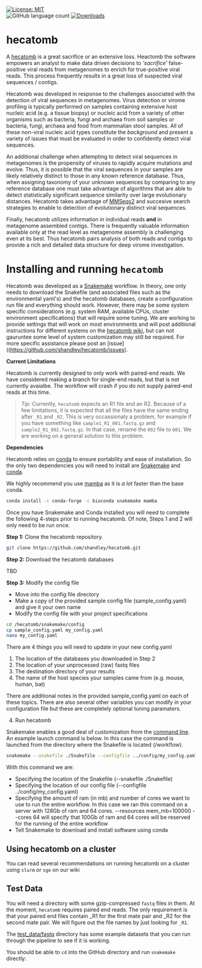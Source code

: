 [![License: MIT](https://img.shields.io/badge/License-MIT-yellow.svg)](https://opensource.org/licenses/MIT)                                                            
![GitHub language count](https://img.shields.io/github/languages/count/shandley/hecatomb)
[![Downloads](https://img.shields.io/github/downloads/shandley/hecatomb/total?style=flat-square)](https://github.com/shandley/hecatomb/releases)


# hecatomb

A [hecatomb](https://en.wiktionary.org/wiki/hecatomb) is a great sacrifice or an extensive loss. Heactomb the software empowers an analyst to make data driven decisions to *'sacrifice'* false-positive viral reads from metagenomes to enrich for true-positive viral reads. This process frequently results in a great loss of suspected viral sequences / contigs.

Hecatomb was developed in response to the challenges associated with the detection of viral sequences in metagenomes. Virus detection or virome profiling is typically performed on samples containing extensive host nucleic acid (e.g. a tissue biopsy) or nucleic acid from a variety of other organisms such as bacteria, fungi and archaea from soil samples or bacteria, fungi, archaea and food from mammalian stool samples. All of these non-viral nucleic acid types constitute the *background* and present a variety of issues that must be evaluated in order to confidently detect viral sequences.

An additional challenge when attempting to detect viral sequences in metagenomes is the propensity of viruses to rapidly acquire mutations and evolve. Thus, it is possible that the viral sequences in your samples are likely relatively distinct to those in any known reference database. Thus, when assigning taxonomy of your unknown sequences by comparing to any reference database one must take advantage of algorithms that are able to detect statistically significant sequence similarity over large evolutionary distances. Hecatomb takes advantage of [MMSeqs2](https://github.com/soedinglab/MMseqs2) and succesive search strategies to enable to detection of evolutionary distinct viral sequences.

Finally, hecatomb utilizes information in individual reads **and** in metagenome assembled contigs. There is frequently valuable information available only at the read level as metagenome assembly is challenging even at its best. Thus hecatomb pairs analysis of both reads and contigs to provide a rich and detailed data structure for deep virome investigation.

# Installing and running `hecatomb`

Hecatomb was developed as a [Snakemake](https://snakemake.readthedocs.io/en/stable/#) workflow. In theory, one only needs to download the Snakefile (and associated files such as the environmental yaml's) and the hecatomb databases, create a configuration run file and everything should work. However, there may be some system specific considerations (e.g. system RAM, available CPUs, cluster environment specifications) that will require some tuning. We are working to provide settings that will work on most environments and will post additional instructions for different systems on the [hecatomb wiki](https://github.com/shandley/hecatomb/wiki), but can not gauruntee some level of system customization may still be required. For more specific assistance please post an [issue]((https://github.com/shandley/hecatomb/issues).

**Current Limitations**

Hecatomb is currently designed to only work with paired-end reads. We have considered making a branch for single-end reads, but that is not currently avaialbe. The workflow will crash if you do not supply paired-end reads at this time.

> _Tip:_ Currently, `hecatomb` expects an R1 file and an R2. Because of a few limitations, it is expected that all the files have the same ending after `_R1` and `_R2`. This is very occassionaly a problem, for example if you have something like `sample1_R1_001.fastq.gz` and `sample2_R1_002.fastq.gz`. In that case, rename the `002` file to `001`. We are working on a general solution to this problem.

**Dependencies**

Hecatomb relies on [conda](https://docs.conda.io/en/latest/) to ensure portability and ease of installation. So the only two dependencies you will need to install are [Snakemake](https://snakemake.readthedocs.io/en/stable/#) and [conda](https://docs.conda.io/en/latest/).

We highly recommend you use [mamba](https://github.com/mamba-org/mamba) as it is _a lot_ faster than the base conda.

```bash
conda install -c conda-forge -c bioconda snakemake mamba
```

Once you have Snakemake and Conda installed you will need to complete the following 4-steps prior to running hecatomb. Of note, Steps 1 and 2 will only need to be run once.

**Step 1:** Clone the hecatomb repository.

```bash
git clone https://github.com/shandley/hecatomb.git
```

**Step 2:** Download the hecatomb databases

TBD

**Step 3:** Modify the config file

- Move into the config file directory
- Make a copy of the provided sample config file (sample_config.yaml) and give it your own name
- Modify the config file with your project specifications

```bash
cd /hecatomb/snakemake/config
cp sample_config.yaml my_config.yaml
nano my_config.yaml
```

There are 4 things you will need to update in your new config.yaml

1. The location of the databases you downloaded in Step 2
2. The location of your unprocessed (raw) fastq files
3. The destination directory of your results
4. The name of the host species your samples came from (e.g. mouse, human, bat)

There are additional notes in the provided sample_config.yaml on each of these topics. There are also several other variables you can modify in your configuration file but these are completely optional tuning paramaters.

4) Run hecatomb

Snakemake enables a good deal of customization from the [command line](https://snakemake.readthedocs.io/en/stable/executing/cli.html). An example launch command is below. In this case the command is launched from the directory where the Snakefile is located (/workflow).

```bash
snakemake --snakefile ./Snakefile --configfile ../config/my_config.yaml --resources mem_mb=100000 --cores 64 --use-conda --conda-frontend mamba
```

With this command we are:

- Specifying the location of the Snakefile (--snakefile ./Snakefile)
- Specifying the location of our config file (--configfile ../config/my_config.yaml)
- Specifying the amount of ram (in mb) and number of cores we want to use to run the entire workflow. In this case we ran this command on a server with 128Gb of ram and 64 cores. --resources mem_mb=100000 --cores 64 will specify that 100Gb of ram and 64 cores will be reserved for the running of the entire workflow
- Tell Snakemake to download and install software using conda

## Using hecatomb on a cluster

You can read several recommendations on running hecatomb on a cluster using `slurm` or `sge` on our wiki

## Test Data

You will need a directory with some gzip-compressed `fastq` files in them. At the moment, `hecatomb` requires paired end reads. The only requirement is that your paired end files contain \_R1 for the first mate pair and \_R2 for the second mate pair. We will figure out the file names by just looking for `_R1`. 

The [test_data/fastq](../test_data/fastq) directory has some example datasets that you can run through the pipeline to see if it is working.

You should be able to `cd` into the GitHub directory and run `snakemake` directly:



